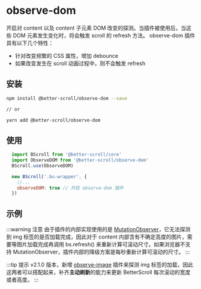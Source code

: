 # observe-dom

开启对 content 以及 content 子元素 DOM 改变的探测。当插件被使用后，当这些 DOM 元素发生变化时，将会触发 scroll 的 refresh 方法。 observe-dom 插件具有以下几个特性：

- 针对改变频繁的 CSS 属性，增加 debounce
- 如果改变发生在 scroll 动画过程中，则不会触发 refresh

## 安装

```bash
npm install @better-scroll/observe-dom --save

// or

yarn add @better-scroll/observe-dom
```

## 使用

```js
  import BScroll from '@better-scroll/core'
  import ObserveDOM from '@better-scroll/observe-dom'
  BScroll.use(ObserveDOM)

  new BScroll('.bs-wrapper', {
    //...
    observeDOM: true // 开启 observe-dom 插件
  })
```

## 示例

  <demo qrcode-url="observe-dom/" :render-code="true">
    <template slot="code-template">
      <<< @/examples/vue/components/observe-dom/default.vue?template
    </template>
    <template slot="code-script">
      <<< @/examples/vue/components/observe-dom/default.vue?script
    </template>
    <template slot="code-style">
      <<< @/examples/vue/components/observe-dom/default.vue?style
    </template>
    <observe-dom-default slot="demo"></observe-dom-default>
  </demo>


:::warning 注意
由于插件的内部实现使用的是 [MutationObserver](https://developer.mozilla.org/en-US/docs/Web/API/MutationObserver)，它无法探测到 img 标签的是否加载完成，因此对于 content 内部含有不确定高度的图片，需要等图片加载完成再调用 bs.refresh() 来重新计算可滚动尺寸。如果浏览器不支持 MutationObserver，插件内部的降级方案是每秒重新计算可滚动的尺寸。
:::

:::tip 提示
v2.1.0 版本，新增 [observe-image](./observe-image) 插件来探测 img 标签的加载，因此这两者可以搭配起来，补齐**主动刷新**的能力来更新 BetterScroll 每次滚动的宽度或者高度。
:::